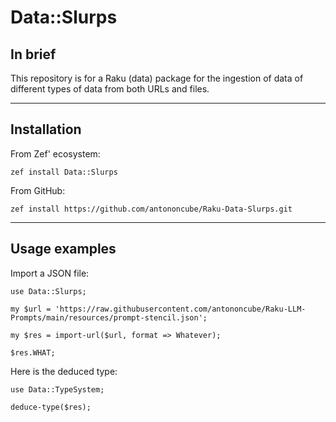 # Data::Slurps

## In brief

This repository is for a Raku (data) package for the ingestion of data of different types of data
from both URLs and files.


----

## Installation

From Zef' ecosystem:

```
zef install Data::Slurps
```

From GitHub:

```
zef install https://github.com/antononcube/Raku-Data-Slurps.git
```

-----

## Usage examples

Import a JSON file:

```perl6
use Data::Slurps;

my $url = 'https://raw.githubusercontent.com/antononcube/Raku-LLM-Prompts/main/resources/prompt-stencil.json';

my $res = import-url($url, format => Whatever);

$res.WHAT;
```

Here is the deduced type:

```perl6
use Data::TypeSystem;

deduce-type($res);
```